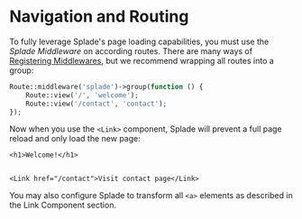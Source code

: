 # Navigation and Routing

To fully leverage Splade's page loading capabilities, you must use the *Splade Middleware* on according routes. There are many ways of [Registering Middlewares](https://laravel.com/docs/9.x/middleware#registering-middleware), but we recommend wrapping all routes into a group:

```php
Route::middleware('splade')->group(function () {
    Route::view('/', 'welcome');
    Route::view('/contact', 'contact');
});
```

Now when you use the `<Link>` component, Splade will prevent a full page reload and only load the new page:


```blade
<h1>Welcome!</h1>


<Link href="/contact">Visit contact page</Link>
```

You may also configure Splade to transform all `<a>` elements as described in the Link Component section.